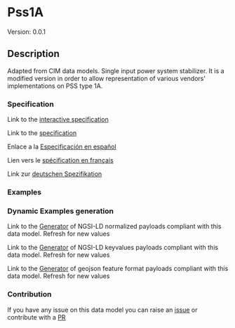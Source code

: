 # Pss1A
Version: 0.0.1

## Description 

Adapted from CIM data models. Single input power system stabilizer. It is a modified version in order to allow representation of various vendors' implementations on PSS type 1A.
### Specification

Link to the [interactive specification](https://swagger.lab.fiware.org/?url=https://github.com/smart-data-models/dataModel.EnergyCIM/blob/master/Pss1A/swagger.yaml)

Link to the [specification](https://github.com/smart-data-models/dataModel.EnergyCIM/blob/master/Pss1A/doc/spec.md)

Enlace a la [Especificación en español](https://github.com/smart-data-models/dataModel.EnergyCIM/blob/master/Pss1A/doc/spec_ES.md)

Lien vers le [spécification en français](https://github.com/smart-data-models/dataModel.EnergyCIM/blob/master/Pss1A/doc/spec_FR.md)

Link zur [deutschen Spezifikation](https://github.com/smart-data-models/dataModel.EnergyCIM/blob/master/Pss1A/doc/spec_DE.md)
### Examples
### Dynamic Examples generation

Link to the [Generator](https://smartdatamodels.org/extra/ngsi-ld_generator.php?schemaUrl=https://raw.githubusercontent.com/smart-data-models/dataModel.EnergyCIM/master/Pss1A/schema.json&email=info@smartdatamodels.org) of NGSI-LD normalized payloads compliant with this data model. Refresh for new values

Link to the [Generator](https://smartdatamodels.org/extra/ngsi-ld_generator_keyvalues.php?schemaUrl=https://raw.githubusercontent.com/smart-data-models/dataModel.EnergyCIM/master/Pss1A/schema.json&email=info@smartdatamodels.org) of NGSI-LD keyvalues payloads compliant with this data model. Refresh for new values

Link to the [Generator](https://smartdatamodels.org/extra/geojson_features_generator_v1.0.php?schemaUrl=https://raw.githubusercontent.com/smart-data-models/dataModel.EnergyCIM/master/Pss1A/schema.json&email=info@smartdatamodels.org) of geojson feature format payloads compliant with this data model. Refresh for new values
### Contribution

 If you have any issue on this data model you can raise an [issue](https://github.com/smart-data-models/dataModel.EnergyCIM/issues)  or contribute with a [PR](https://github.com/smart-data-models/dataModel.EnergyCIM/pulls)